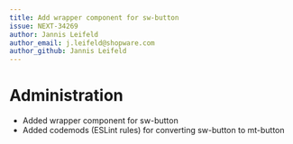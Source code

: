 ```yaml
---
title: Add wrapper component for sw-button
issue: NEXT-34269
author: Jannis Leifeld
author_email: j.leifeld@shopware.com
author_github: Jannis Leifeld
---
```

# Administration
* Added wrapper component for sw-button
* Added codemods (ESLint rules) for converting sw-button to mt-button
